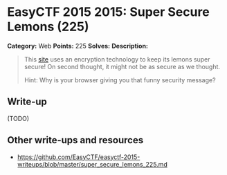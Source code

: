 # EasyCTF 2015 2015: Super Secure Lemons (225)

**Category:** Web
**Points:** 225
**Solves:** 
**Description:**

> This [site](https://web.easyctf.com:10202) uses an encryption technology to keep its lemons super secure! On second thought, it might not be as secure as we thought.
> 
> 
> Hint: Why is your browser giving you that funny security message?


## Write-up

(TODO)

## Other write-ups and resources

* <https://github.com/EasyCTF/easyctf-2015-writeups/blob/master/super_secure_lemons_225.md>
